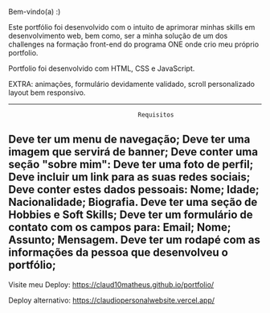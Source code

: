 Bem-vindo(a) :)

  Este portfólio foi desenvolvido com o intuito de aprimorar minhas skills em desenvolvimento web, bem como, ser a minha solução de um dos challenges na formação front-end do programa ONE onde crio meu próprio portfolio.
  
Portfolio foi desenvolvido com HTML, CSS e JavaScript.
  
  EXTRA: animações, formulário devidamente validado, scroll personalizado layout bem responsivo.

----------------------------------------------------------------------------------------------------------------------------------------
                                        Requisitos

  Deve ter um menu de navegação;
  Deve ter uma imagem que servirá de banner;
  Deve conter uma seção "sobre mim":
  Deve ter uma foto de perfil;
  Deve incluir um link para as suas redes sociais;
  Deve conter estes dados pessoais:
      Nome;
      Idade;
      Nacionalidade;
      Biografia.
  Deve ter uma seção de Hobbies e Soft Skills;
  Deve ter um formulário de contato com os campos para:
      Email;
      Nome;
      Assunto;
      Mensagem.
    Deve ter um rodapé com as informações da pessoa que desenvolveu o portfólio;
----------------------------------------------------------------------------------------------------------------------------------------


Visite meu Deploy: https://claud10matheus.github.io/portfolio/


Deploy alternativo: https://claudiopersonalwebsite.vercel.app/
